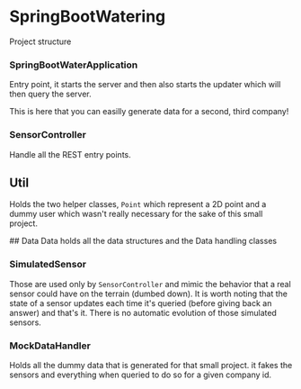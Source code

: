 # SpringBootWatering
Project structure

### SpringBootWaterApplication
Entry point, it starts the server and then also starts the updater which will then query the server.

This is here that you can easilly generate data for a second, third company! 

### SensorController
Handle all the REST entry points.

## Util
Holds the two helper classes, `Point` which represent a 2D point and a dummy user which wasn't really necessary for the sake of this small project.

## Data
Data holds all the data structures and the Data handling classes

### SimulatedSensor
Those are used only by `SensorController`
and mimic the behavior that a real sensor could have on the terrain (dumbed down). It is worth noting that the state of a sensor updates each time it's queried (before giving back an answer) and that's it. There is no automatic evolution of those simulated sensors.

### MockDataHandler
Holds all the dummy data that is generated for that small project. it fakes the sensors and everything when queried to do so for a given company id.